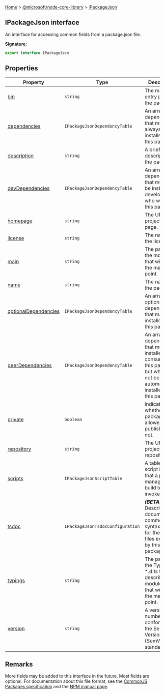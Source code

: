 [Home](./index) &gt; [@microsoft/node-core-library](./node-core-library.md) &gt; [IPackageJson](./node-core-library.ipackagejson.md)

## IPackageJson interface

An interface for accessing common fields from a package.json file.

<b>Signature:</b>

```typescript
export interface IPackageJson 
```

## Properties

|  Property | Type | Description |
|  --- | --- | --- |
|  [bin](./node-core-library.ipackagejson.bin.md) | `string` | The main entry point for the package. |
|  [dependencies](./node-core-library.ipackagejson.dependencies.md) | `IPackageJsonDependencyTable` | An array of dependencies that must always be installed for this package. |
|  [description](./node-core-library.ipackagejson.description.md) | `string` | A brief description of the package. |
|  [devDependencies](./node-core-library.ipackagejson.devdependencies.md) | `IPackageJsonDependencyTable` | An array of dependencies that must only be installed for developers who will build this package. |
|  [homepage](./node-core-library.ipackagejson.homepage.md) | `string` | The URL to the project's web page. |
|  [license](./node-core-library.ipackagejson.license.md) | `string` | The name of the license. |
|  [main](./node-core-library.ipackagejson.main.md) | `string` | The path to the module file that will act as the main entry point. |
|  [name](./node-core-library.ipackagejson.name.md) | `string` | The name of the package. |
|  [optionalDependencies](./node-core-library.ipackagejson.optionaldependencies.md) | `IPackageJsonDependencyTable` | An array of optional dependencies that may be installed for this package. |
|  [peerDependencies](./node-core-library.ipackagejson.peerdependencies.md) | `IPackageJsonDependencyTable` | An array of dependencies that must be installed by a consumer of this package, but which will not be automatically installed by this package. |
|  [private](./node-core-library.ipackagejson.private.md) | `boolean` | Indicates whether this package is allowed to be published or not. |
|  [repository](./node-core-library.ipackagejson.repository.md) | `string` | The URL of the project's repository. |
|  [scripts](./node-core-library.ipackagejson.scripts.md) | `IPackageJsonScriptTable` | A table of script hooks that a package manager or build tool may invoke. |
|  [tsdoc](./node-core-library.ipackagejson.tsdoc.md) | `IPackageJsonTsdocConfiguration` | <b><i>(BETA)</i></b> Describes the documentation comment syntax used for the \*.d.ts files exposed by this package. |
|  [typings](./node-core-library.ipackagejson.typings.md) | `string` | The path to the TypeScript \*.d.ts file describing the module file that will act as the main entry point. |
|  [version](./node-core-library.ipackagejson.version.md) | `string` | A version number conforming to the Semantic Versioning (SemVer) standard. |

## Remarks

More fields may be added to this interface in the future. Most fields are optional. For documentation about this file format, see the [CommonJS Packages specification](http://wiki.commonjs.org/wiki/Packages/1.0) and the [NPM manual page](https://docs.npmjs.com/files/package.json)<!-- -->.

